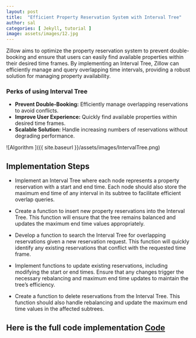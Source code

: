 ```yaml
---
layout: post
title:  "Efficient Property Reservation System with Interval Tree"
author: sal
categories: [ Jekyll, tutorial ]
image: assets/images/12.jpg
---
```

Zillow aims to optimize the property reservation system to prevent double-booking and ensure that users can easily find available properties within their desired time frames. By implementing an Interval Tree, Zillow can efficiently manage and query overlapping time intervals, providing a robust solution for managing property availability.

### Perks of using Interval Tree

- **Prevent Double-Booking:** Efficiently manage overlapping reservations to avoid conflicts.
- **Improve User Experience:** Quickly find available properties within desired time frames.
- **Scalable Solution:** Handle increasing numbers of reservations without degrading performance.


![Algorithm ]({{ site.baseurl }}/assets/images/IntervalTree.png)

## Implementation Steps
   - Implement an Interval Tree where each node represents a property reservation with a start and end time. Each node should also store the maximum end time of any interval in its subtree to facilitate efficient overlap queries.

   - Create a function to insert new property reservations into the Interval Tree. This function will ensure that the tree remains balanced and updates the maximum end time values appropriately.

   - Develop a function to search the Interval Tree for overlapping reservations given a new reservation request. This function will quickly identify any existing reservations that conflict with the requested time frame.

   - Implement functions to update existing reservations, including modifying the start or end times. Ensure that any changes trigger the necessary rebalancing and maximum end time updates to maintain the tree’s efficiency.

   - Create a function to delete reservations from the Interval Tree. This function should also handle rebalancing and update the maximum end time values in the affected subtrees.



## Here is the full code implementation [Code](https://github.com/tinloaf/ygg/blob/master/src/intervaltree.cpp)

